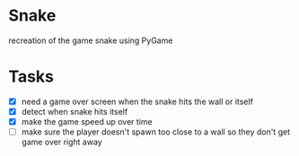 # Snake
recreation of the game snake using PyGame

# Tasks
- [x] need a game over screen when the snake hits the wall or itself
- [x] detect when snake hits itself
- [x] make the game speed up over time
- [ ] make sure the player doesn't spawn too close to a wall so they don't get game over right away
